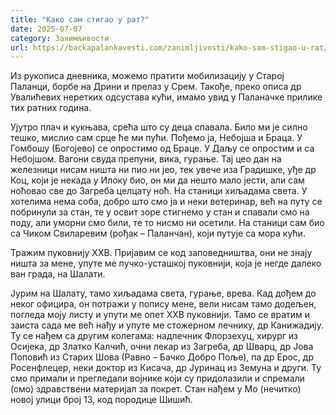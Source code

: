 ```yaml
---
title: "Како сам стигао у рат?"
date: 2025-07-07
category: Занимљивости
url: https://backapalankavesti.com/zanimljivosti/kako-sam-stigao-u-rat/
---
```


Из рукописа дневника, можемо пратити мобилизацију у Старој Паланци, борбе на Дрини и прелаз у Срем. Такође, преко описа др Увалићевих неретких одсустава кући, имамо увид у Паланачке прилике тих ратних година.

Ујутро плач и кукњава, срећа што су деца спавала. Било ми је силно тешко, мислио сам срце ће ми пући. Пођемо ја, Небојша и Браца. У Гомбошу (Богојево) се опростимо од Браце. У Даљу се опростим и са Небојшом. Вагони свуда препуни, вика, гурање. Тај цео дан на железници нисам ништа ни пио ни јео, тек увече иза Градишке, уђе др Коц, који је некада у Илоку био, он ми да нешто мало јести, али сам ноћовао све до Загреба целцату ноћ. На станици хиљадама света. У хотелима нема соба, добро што смо ја и неки ветеринар, већ на путу се побринули за стан, те у освит зоре стигнемо у стан и спавали смо на поду, али уморни смо били, те то нисмо ни осетили. На станици сам био са Чиком Свиларевим (рођак – Паланчан), који путује са мора кући.

Тражим пуковнију XXВ. Пријавим се код заповедништва, они не знају ништа за мене, упуте ме пучко-усташкој пуковнији, која је негде далеко ван града, на Шалати.

Јурим на Шалату, тамо хиљадама света, гурање, врева. Кад дођем до неког официра, он потражи у попису мене, вели нисам тамо додељен, погледа моју листу и упути ме опет XXВ пуковнији. Тамо се вратим и заиста сада ме већ нађу и упуте ме стожерном лечнику, др Канижадију. Ту се нађем са другим колегама: надлечник Флорзехуц, хирург из Осијека, др Златко Калчић, очни лекар из Загреба, др Шварц, др Јова Поповић из Старих Шова (Равно – Бачко Добро Поље), па др Ерос, др Росенфлецер, неки доктор из Кисача, др Јуринац из Земуна и други. Ту смо примали и прегледали војнике који су придолазили и спремали (смо) здравствени материјал за покрет. Стан нађем у Мо (нечитко) новој улици број 13, код породице Шишић.
